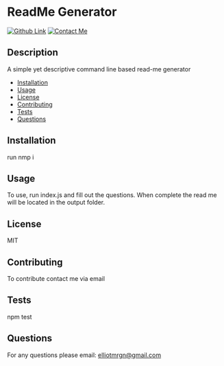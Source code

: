 
# ReadMe Generator

[![Github Link](https://img.shields.io/badge/GitHub-elliotmrgn-brightgreen)](https://github.com/elliotmrgn)
[![Contact Me](https://img.shields.io/badge/Contact%20Me-email-blue)](mailto:elliotmrgn@gmail.com)



## Description
A simple yet descriptive command line based read-me generator

* [Installation](#installation)
* [Usage](#usage)
* [License](#license)
* [Contributing](#contributing)
* [Tests](#tests)
* [Questions](#questions)


## Installation
run nmp i

## Usage 
To use, run index.js and fill out the questions. When complete the read me will be located in the output folder.

## License
MIT

## Contributing
To contribute contact me via email

## Tests
npm test

## Questions
For any questions please email: elliotmrgn@gmail.com


